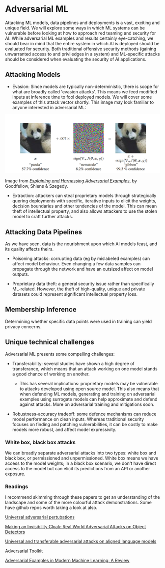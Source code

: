 # Adversarial ML

Attacking ML models, data pipelines and deployments is a vast, exciting and unique field. We will explore some ways in which ML systems can be vulnerable before looking at how to approach red teaming and security for AI. While adversarial ML examples and results certainly eye-catching, we should bear in mind that the entire system in which AI is deployed should be evaluated for security. Both traditional offensive security methods (gaining unwarranted access to and priviledges in a system) and ML-specific attacks should be considered when evaluating the security of AI applications.

## Attacking Models

* Evasion: Since models are typically non-deterministic, there is scope for what are broadly called 'evasion attacks'. This means we feed modified inputs at inference time to fool deployed models. We will cover some examples of this attack vector shortly. This image may look familiar to anyone interested in adversarial ML:

<img src="https://github.com/rastringer/ai_sec_course_resources/blob/main/2_adversarial_ml/images/panda_gibbon.png?raw=true" width="600" alt="Panda-Gibbon Image">



Image from *[Explaining and Harnessing Adversarial Examples](https://arxiv.org/pdf/1412.6572)*, by Goodfellow, Shlens & Szegedy.

* Extraction: attackers can steal proprietary models through strategically quering deployments with specific, iterative inputs to elicit the weights, decision boundaries and other tendencies of the model. This can mean theft of intellectual property, and also allows attackers to use the stolen model to craft further attacks.

## Attacking Data Pipelines

As we have seen, data is the nourishment upon which AI models feast, and its quality affects theirs. 

* Poisoning attacks: corrupting data (eg by mislabeled examples) can affect model behaviour. Even changing a few data samples can propagate through the network and have an outsized affect on model outputs.

* Proprietary data theft: a general security issue rather than specifically ML-related. However, the theft of high-quality, unique and private datasets could represent significant intellectual property loss.

## Membership Inference

Determining whether specific data points were used in training can yield privacy concerns. 

## Unique technical challenges

Adversarial ML presents some compelling challenges:

* Transferability: several studies have shown a high degree of transferance, which means that an attack working on one model stands a good chance of working on another.

    * This has several implications: proprietary models may be vulnerable to attacks developed using open source model. This also means that when defending ML models, generating and training on adversarial examples using surrogate models can help approximate and defend against attacks. More on adversarial training and mitigations soon.
      
* Robustness-accuracy tradeoff: some defence mechanisms can reduce model performance on clean inputs. Whereas traditional security focuses on finding and patching vulnerabilities, it can be costly to make models more robust, and affect model expressivity.  

### White box, black box attacks

We can broadly separate adversarial attacks into two types: white box and black box, or permissioned and unpermissioned. White box means we have access to the model weights; in a black box scenario, we don't have direct access to the model but can elicit its predictions from an API or another exposure.

### Readings

I recommend skimming through these papers to get an understanding of the landscape and some of the more colourful attack demonstrations. Some have github repos worth taking a look at also.


[Universal adversarial pertubations](https://arxiv.org/pdf/1610.08401)

[Making an Invisibility Cloak: Real World Adversarial Attacks on Object Detectors](https://arxiv.org/pdf/1910.14667)

[Universal and transferable adversarial attacks on aligned language models](https://llm-attacks.org/)

[Adversarial Toolkit](https://github.com/Trusted-AI/adversarial-robustness-toolbox/tree/main/notebooks)

[Adversarial Examples in Modern Machine Learning: A Review](https://arxiv.org/pdf/1911.05268)